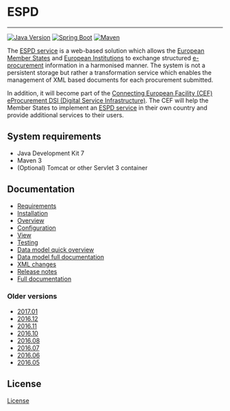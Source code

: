 # ESPD
---

[![Java Version](https://img.shields.io/badge/Java%20Development%20Kit-7%2B-blue.svg?style=flat)](http://www.oracle.com/technetwork/java/javase/downloads/index.html) 
[![Spring Boot](https://img.shields.io/badge/Spring%20Boot-1.4.1-green.svg?style=flat)](http://projects.spring.io/spring-boot) 
[![Maven](https://img.shields.io/badge/Maven-3.0%2B-blue.svg?style=flat)](https://maven.apache.org) 

The [ESPD service](https://ec.europa.eu/growth/tools-databases/espd) is a web-based solution which allows the [European Member States](http://europa.eu/about-eu/countries/index_en.htm) and [European Institutions](http://europa.eu/about-eu/institutions-bodies/)
to exchange structured [e-procurement](https://en.wikipedia.org/wiki/E-procurement) information in a harmonised manner. The system is not a persistent 
storage but rather a transformation service which enables the management of XML based documents for each
procurement submitted.

In addition, it will become part of the [Connecting European Facility (CEF)](https://ec.europa.eu/digital-single-market/en/connecting-europe-facility) [eProcurement DSI (Digital Service Infrastructure)](https://ec.europa.eu/cefdigital/wiki/display/CEFDIGITAL/eProcurement). 
The CEF will help the Member States to implement an [ESPD service](https://ec.europa.eu/growth/tools-databases/espd) in their own country and provide additional 
services to their users.

## System requirements

* Java Development Kit 7
* Maven 3
* (Optional) Tomcat or other Servlet 3 container

## Documentation

* [Requirements](http://espd.github.io/ESPD-Service/docs/html/requirements.html)
* [Installation](http://espd.github.io/ESPD-Service/docs/html/installation.html)
* [Overview](http://espd.github.io/ESPD-Service/docs/html/overview.html)
* [Configuration](http://espd.github.io/ESPD-Service/docs/html/configuration.html)
* [View](http://espd.github.io/ESPD-Service/docs/html/view.html)
* [Testing](http://espd.github.io/ESPD-Service/docs/html/testing.html)
* [Data model quick overview](http://espd.github.io/ESPD-Service/docs/html/dataModel.html)
* [Data model full documentation](https://espd.github.io/ESPD-EDM/)
* [XML changes](http://espd.github.io/ESPD-Service/docs/html/xmlChanges.html)
* [Release notes](http://espd.github.io/ESPD-Service/docs/html/releaseNotes.html)
* [Full documentation](http://espd.github.io/ESPD-Service/docs/html/espd.html)

### Older versions

* [2017.01](https://github.com/espd/ESPD-Service/blob/2017.01/espd-docs/src/main/asciidoc/espd.adoc)
* [2016.12](https://github.com/espd/ESPD-Service/blob/2016.12/espd-docs/src/main/asciidoc/espd.adoc)
* [2016.11](https://github.com/espd/ESPD-Service/blob/2016.11/espd-docs/src/main/asciidoc/espd.adoc)
* [2016.10](https://github.com/espd/ESPD-Service/blob/2016.10/espd-docs/src/main/asciidoc/espd.adoc)
* [2016.08](https://github.com/espd/ESPD-Service/blob/2016.08/espd-docs/src/main/asciidoc/espd.adoc)
* [2016.07](https://github.com/espd/ESPD-Service/blob/2016.07/espd-docs/src/main/asciidoc/espd.adoc)
* [2016.06](https://github.com/espd/ESPD-Service/blob/2016.06/espd-docs/src/main/asciidoc/espd.adoc)
* [2016.05](https://github.com/espd/ESPD-Service/blob/2016.05/espd-docs/src/main/asciidoc/espd.adoc)

## License

[License](http://espd.github.io/ESPD-Service/docs/html/license.html)

